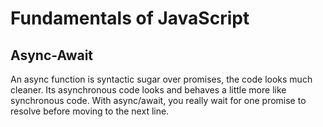 # Fundamentals of JavaScript

## Async-Await


An async function is syntactic sugar over promises, the code looks much cleaner. Its asynchronous code 
looks and behaves a little more like synchronous code. With async/await, you really wait for one promise 
to resolve before moving to the next line.

